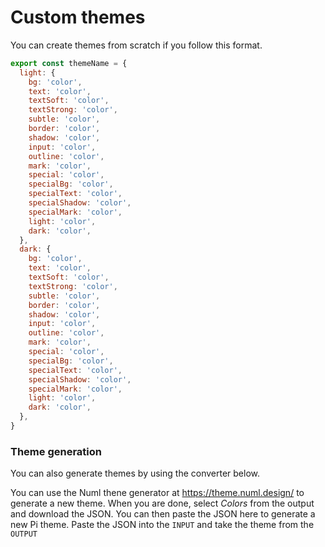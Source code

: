 # Custom themes

You can create themes from scratch if you follow this format.

```jsx
export const themeName = {
  light: {
    bg: 'color',
    text: 'color',
    textSoft: 'color',
    textStrong: 'color',
    subtle: 'color',
    border: 'color',
    shadow: 'color',
    input: 'color',
    outline: 'color',
    mark: 'color',
    special: 'color',
    specialBg: 'color',
    specialText: 'color',
    specialShadow: 'color',
    specialMark: 'color',
    light: 'color',
    dark: 'color',
  },
  dark: {
    bg: 'color',
    text: 'color',
    textSoft: 'color',
    textStrong: 'color',
    subtle: 'color',
    border: 'color',
    shadow: 'color',
    input: 'color',
    outline: 'color',
    mark: 'color',
    special: 'color',
    specialBg: 'color',
    specialText: 'color',
    specialShadow: 'color',
    specialMark: 'color',
    light: 'color',
    dark: 'color',
  },
}
```

### Theme generation

You can also generate themes by using the converter below.

You can use the Numl thene generator at <a href="https://theme.numl.design/" target="_blank">https://theme.numl.design/</a> to generate a new theme. When you are done, select <em>Colors</em> from the output and download the JSON. You can then paste the JSON here to generate a new Pi theme. Paste the JSON into the `INPUT` and take the theme from the `OUTPUT`
